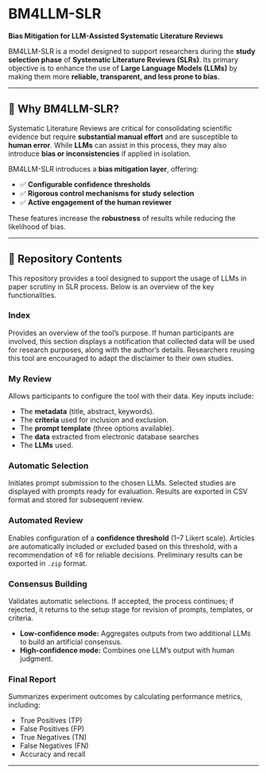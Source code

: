 # BM4LLM-SLR  
**Bias Mitigation for LLM-Assisted Systematic Literature Reviews**  

BM4LLM-SLR is a model designed to support researchers during the **study selection phase** of **Systematic Literature Reviews (SLRs)**. Its primary objective is to enhance the use of **Large Language Models (LLMs)** by making them more **reliable, transparent, and less prone to bias**.  

---

## 🚀 Why BM4LLM-SLR?  

Systematic Literature Reviews are critical for consolidating scientific evidence but require **substantial manual effort** and are susceptible to **human error**. While **LLMs** can assist in this process, they may also introduce **bias or inconsistencies** if applied in isolation.  

BM4LLM-SLR introduces a **bias mitigation layer**, offering:  
- ✅ **Configurable confidence thresholds**  
- ✅ **Rigorous control mechanisms for study selection**  
- ✅ **Active engagement of the human reviewer**  

These features increase the **robustness** of results while reducing the likelihood of bias.  

---

## 📂 Repository Contents  

This repository provides a tool designed to support the usage of LLMs in paper scrutiny in SLR process. Below is an overview of the key functionalities.  

### **Index**  
Provides an overview of the tool’s purpose. If human participants are involved, this section displays a notification that collected data will be used for research purposes, along with the author’s details. Researchers reusing this tool are encouraged to adapt the disclaimer to their own studies.  

### **My Review**  
Allows participants to configure the tool with their data. Key inputs include:  
- The **metadata** (title, abstract, keywords).
- The **criteria** used for inclusion and exclusion.  
- The **prompt template** (three options available).
- The **data** extracted from electronic database searches
- The **LLMs** used.

### **Automatic Selection**  
Initiates prompt submission to the chosen LLMs. Selected studies are displayed with prompts ready for evaluation. Results are exported in CSV format and stored for subsequent review.  

### **Automated Review**  
Enables configuration of a **confidence threshold** (1–7 Likert scale). Articles are automatically included or excluded based on this threshold, with a recommendation of ≥6 for reliable decisions. Preliminary results can be exported in `.zip` format.  

### **Consensus Building**  
Validates automatic selections. If accepted, the process continues; if rejected, it returns to the setup stage for revision of prompts, templates, or criteria.  
- **Low-confidence mode:** Aggregates outputs from two additional LLMs to build an artificial consensus.  
- **High-confidence mode:** Combines one LLM’s output with human judgment.  

### **Final Report**  
Summarizes experiment outcomes by calculating performance metrics, including:  
- True Positives (TP)  
- False Positives (FP)  
- True Negatives (TN)  
- False Negatives (FN)  
- Accuracy and recall  
---
